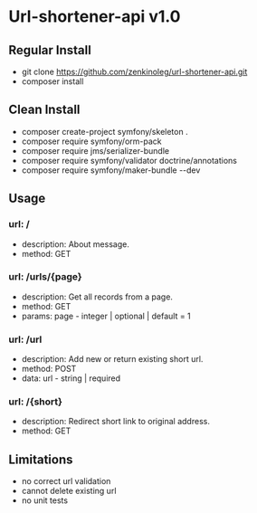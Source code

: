 Url-shortener-api v1.0
======================


Regular Install
---------------
- git clone https://github.com/zenkinoleg/url-shortener-api.git
- composer install

Clean Install
-------------
- composer create-project symfony/skeleton .
- composer require symfony/orm-pack
- composer require jms/serializer-bundle
- composer require symfony/validator doctrine/annotations
- composer require symfony/maker-bundle --dev


Usage
-----

### url: /
- description: About message.
- method: GET

### url: /urls/{page}
- description: Get all records from a page.
- method: GET
- params: page - integer | optional | default = 1

### url: /url</dt>
- description: Add new or return existing short url.
- method: POST
- data: url - string | required

### url: /{short}
- description: Redirect short link to original address.
- method: GET

Limitations
-----------
 - no correct url validation
 - cannot delete existing url
 - no unit tests
